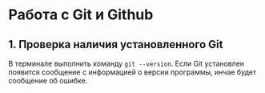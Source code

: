 # **Работа с Git и Github**

## 1. Проверка наличия установленного Git
В терминале выполнить команду `git --version`.
Если Git установлен появится сообщение с информацией о версии программы, инчае будет сообщение об ошибке.
